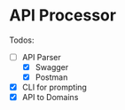 # API Processor

Todos:

- [ ] API Parser
  - [x] Swagger
  - [x] Postman
- [x] CLI for prompting
- [x] API to Domains
